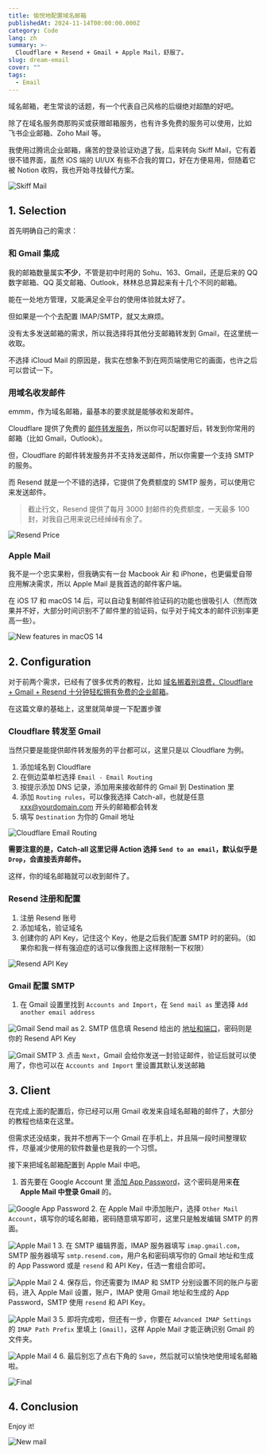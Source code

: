 ```yaml
---
title: 愉悦地配置域名邮箱
publishedAt: 2024-11-14T00:00:00.000Z
category: Code
lang: zh
summary: >-
  Cloudflare + Resend + Gmail + Apple Mail，舒服了。
slug: dream-email
cover: ""
tags:
  - Email
---
```


域名邮箱，老生常谈的话题，有一个代表自己风格的后缀绝对超酷的好吧。

除了在域名服务商那购买或获赠邮箱服务，也有许多免费的服务可以使用，比如 飞书企业邮箱、Zoho Mail 等。

我使用过腾讯企业邮箱，痛苦的登录验证劝退了我，后来转向 Skiff Mail，它有着很不错界面，虽然 iOS 端的 UI/UX 有些不合我的胃口，好在方便易用，但随着它被 Notion 收购，我也开始寻找替代方案。

![Skiff Mail](/image/dream-email/skiff.png)

## 1. Selection

首先明确自己的需求：

### 和 Gmail 集成

我的邮箱数量属实**不少**，不管是初中时用的 Sohu、163、Gmail，还是后来的 QQ 数字邮箱、QQ 英文邮箱、Outlook，林林总总算起来有十几个不同的邮箱。

能在一处地方管理，又能满足全平台的使用体验就太好了。

但如果是一个个去配置 IMAP/SMTP，就又太麻烦。

没有太多发送邮箱的需求，所以我选择将其他分支邮箱转发到 Gmail，在这里统一收取。

不选择 iCloud Mail 的原因是，我实在想象不到在网页端使用它的画面，也许之后可以尝试一下。

### 用域名收发邮件

emmm，作为域名邮箱，最基本的要求就是能够收和发邮件。

Cloudflare 提供了免费的 [邮件转发服务](https://www.cloudflare.com/developer-platform/products/email-routing/)，所以你可以配置好后，转发到你常用的邮箱（比如 Gmail，Outlook）。

但，Cloudflare 的邮件转发服务并不支持发送邮件，所以你需要一个支持 SMTP 的服务。

而 Resend 就是一个不错的选择，它提供了免费额度的 SMTP 服务，可以使用它来发送邮件。

> 截止行文，Resend 提供了每月 3000 封邮件的免费额度，一天最多 100 封，对我自己用来说已经绰绰有余了。

![Resend Price](/image/dream-email/resend-price.png)

### Apple Mail

我不是一个忠实果粉，但我确实有一台 Macbook Air 和 iPhone，也更偏爱自带应用解决需求，所以 Apple Mail 是我首选的邮件客户端。

在 iOS 17 和 macOS 14 后，可以自动复制邮件验证码的功能也很吸引人（然而效果并不好，大部分时间识别不了邮件里的验证码，似乎对于纯文本的邮件识别率更高一些）。

![New features in macOS 14](/image/dream-email/mail-macos-14.png)

## 2. Configuration

对于前两个需求，已经有了很多优秀的教程，比如 [域名搁着别浪费，Cloudflare + Gmail + Resend 十分钟轻松拥有免费的企业邮箱](https://cleanclip.cc/zh/developer/cloudflare-worker-gmail-resend-enterprise-email/)。

在这篇文章的基础上，这里就简单提一下配置步骤

### Cloudflare 转发至 Gmail

当然只要是能提供邮件转发服务的平台都可以，这里只是以 Cloudflare 为例。

1. 添加域名到 Cloudflare
2. 在侧边菜单栏选择 `Email - Email Routing`
3. 按提示添加 DNS 记录，添加用来接收邮件的 Gmail 到 Destination 里
4. 添加 `Routing rules`，可以像我选择 Catch-all，也就是任意 <xxx@yourdomain.com> 开头的邮箱都会转发
5. 填写 `Destination` 为你的 Gmail 地址

![Cloudflare Email Routing](/image/dream-email/cf-mail.png)

**需要注意的是，Catch-all 这里记得 Action 选择 `Send to an email`，默认似乎是 `Drop`，会直接丢弃邮件。**

这样，你的域名邮箱就可以收到邮件了。

### Resend 注册和配置

1. 注册 Resend 账号
2. 添加域名，验证域名
3. 创建你的 API Key，记住这个 Key，他是之后我们配置 SMTP 时的密码。（如果你和我一样有强迫症的话可以像我图上这样限制一下权限）

![Resend API Key](/image/dream-email/resend-key.png)

### Gmail 配置 SMTP

1. 在 Gmail 设置里找到 `Accounts and Import`，在 `Send mail as` 里选择 `Add another email address`

![Gmail Send mail as](/image/dream-email/gmail-send-as.png)
2. SMTP 信息填 Resend 给出的 [地址和端口](https://resend.com/docs/send-with-smtp#smtp-credentials)，密码则是你的 Resend API Key

![Gmail SMTP](/image/dream-email/gmail-smtp.png)
3. 点击 `Next`，Gmail 会给你发送一封验证邮件，验证后就可以使用了，你也可以在 `Accounts and Import` 里设置其默认发送邮箱

## 3. Client

在完成上面的配置后，你已经可以用 Gmail 收发来自域名邮箱的邮件了，大部分的教程也结束在这里。

但需求还没结束，我并不想再下一个 Gmail 在手机上，并且隔一段时间整理软件，尽量减少使用的软件数量也是我的一个习惯。

接下来把域名邮箱配置到 Apple Mail 中吧。

1. 首先要在 Google Account 里 [添加 App Password](https://myaccount.google.com/apppasswords)，这个密码是用来**在 Apple Mail 中登录 Gmail** 的。

![Google App Password](/image/dream-email/google-app-pwd.png)
2. 在 Apple Mail 中添加账户，选择 `Other Mail Account`，填写你的域名邮箱，密码随意填写即可，这里只是触发编辑 SMTP 的界面。

![Apple Mail 1](/image/dream-email/mail-1.png)
3. 在 SMTP 编辑界面，IMAP 服务器填写 `imap.gmail.com`，SMTP 服务器填写 `smtp.resend.com`，用户名和密码填写你的 Gmail 地址和生成的 App Password 或是 `resend` 和 API Key，任选一套组合即可。

![Apple Mail 2](/image/dream-email/mail-2.png)
4. 保存后，你还需要为 IMAP 和 SMTP 分别设置不同的账户与密码，进入 Apple Mail 设置，账户，IMAP 使用 Gmail 地址和生成的 App Password，SMTP 使用 `resend` 和 API Key。

![Apple Mail 3](/image/dream-email/mail-3.png)
5. 即将完成啦，但还有一步，你要在 `Advanced IMAP Settings` 的 `IMAP Path Prefix` 里填上 `[Gmail]`，这样 Apple Mail 才能正确识别 Gmail 的文件夹。

![Apple Mail 4](/image/dream-email/mail-4.png)
6. 最后别忘了点右下角的 `Save`，然后就可以愉快地使用域名邮箱啦。

![Final](/image/dream-email/final.png)

## 4. Conclusion

Enjoy it!

![New mail](/image/dream-email/new-mail.png)

